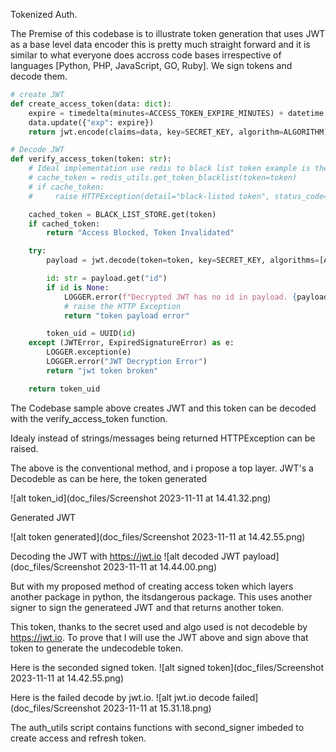 Tokenized Auth.

The Premise of this codebase is to illustrate token generation that uses JWT as a base level data encoder this is pretty much straight forward and it is similar to what everyone does accross code bases irrespective of languages [Python, PHP, JavaScript, GO, Ruby].
We sign tokens and decode them. 


```python
# create JWT  
def create_access_token(data: dict):
    expire = timedelta(minutes=ACCESS_TOKEN_EXPIRE_MINUTES) + datetime.utcnow()
    data.update({"exp": expire})
    return jwt.encode(claims=data, key=SECRET_KEY, algorithm=ALGORITHM)

# Decode JWT
def verify_access_token(token: str):
    # Ideal implementation use redis to black list token example is the below:
    # cache_token = redis_utils.get_token_blacklist(token=token)
    # if cache_token:
    #     raise HTTPException(detail="black-listed token", status_code=401)

    cached_token = BLACK_LIST_STORE.get(token)
    if cached_token:
        return "Access Blocked, Token Invalidated"

    try:
        payload = jwt.decode(token=token, key=SECRET_KEY, algorithms=[ALGORITHM])

        id: str = payload.get("id")
        if id is None:
            LOGGER.error(f"Decrypted JWT has no id in payload. {payload}")
            # raise the HTTP Exception
            return "token payload error"

        token_uid = UUID(id)
    except (JWTError, ExpiredSignatureError) as e:
        LOGGER.exception(e)
        LOGGER.error("JWT Decryption Error")
        return "jwt token broken"

    return token_uid

```


The Codebase sample above creates JWT and this token can be decoded with the verify_access_token function.

Idealy instead of strings/messages being returned HTTPException can be raised.

The above is the conventional method, and i propose a top layer. JWT's a Decodeble as can be here, the token generated

![alt token_id](doc_files/Screenshot 2023-11-11 at 14.41.32.png)

Generated JWT

![alt token generated](doc_files/Screenshot 2023-11-11 at 14.42.55.png)

Decoding the JWT with https://jwt.io
![alt decoded JWT payload](doc_files/Screenshot 2023-11-11 at 14.44.00.png)


But with my proposed method of creating access token which layers another package in python, the itsdangerous package. This uses another signer to sign the generateed JWT and that returns another token.

This token, thanks to the secret used and algo  used is not decodeble by https://jwt.io. 
To prove that I will use the JWT above and sign above that token to generate the undecodeble token.

Here is the seconded signed token.
![alt signed token](doc_files/Screenshot 2023-11-11 at 14.42.55.png)


Here is the failed decode by jwt.io.
![alt jwt.io decode failed](doc_files/Screenshot 2023-11-11 at 15.31.18.png)


The auth_utils script contains functions with second_signer imbeded to create access and refresh token.